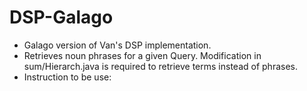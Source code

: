 DSP-Galago
==========
- Galago version of Van's DSP implementation.
- Retrieves noun phrases for a given Query. Modification in sum/Hierarch.java is required to retrieve terms instead of phrases.
- Instruction to be use:
<To be updated>
